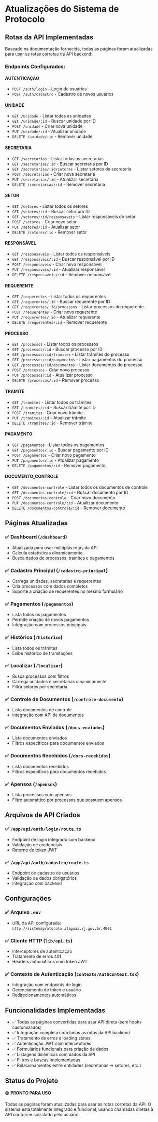 # Atualizações do Sistema de Protocolo

## Rotas da API Implementadas

Baseado na documentação fornecida, todas as páginas foram atualizadas para usar as rotas corretas da API backend:

### Endpoints Configurados:

#### AUTENTICAÇÃO
- `POST /auth/login` - Login de usuários
- `POST /auth/cadastro` - Cadastro de novos usuários

#### UNIDADE
- `GET /unidade` - Listar todas as unidades
- `GET /unidade/:id` - Buscar unidade por ID
- `POST /unidade` - Criar nova unidade
- `PUT /unidade/:id` - Atualizar unidade
- `DELETE /unidade/:id` - Remover unidade

#### SECRETARIA
- `GET /secretarias` - Listar todas as secretarias
- `GET /secretarias/:id` - Buscar secretaria por ID
- `GET /secretarias/:id/setores` - Listar setores da secretaria
- `POST /secretarias` - Criar nova secretaria
- `PUT /secretarias/:id` - Atualizar secretaria
- `DELETE /secretarias/:id` - Remover secretaria

#### SETOR
- `GET /setores` - Listar todos os setores
- `GET /setores/:id` - Buscar setor por ID
- `GET /setores/:id/responsaveis` - Listar responsáveis do setor
- `POST /setores` - Criar novo setor
- `PUT /setores/:id` - Atualizar setor
- `DELETE /setores/:id` - Remover setor

#### RESPONSÁVEL
- `GET /responsaveis` - Listar todos os responsáveis
- `GET /responsaveis/:id` - Buscar responsável por ID
- `POST /responsaveis` - Criar novo responsável
- `PUT /responsaveis/:id` - Atualizar responsável
- `DELETE /responsaveis/:id` - Remover responsável

#### REQUERENTE
- `GET /requerentes` - Listar todos os requerentes
- `GET /requerentes/:id` - Buscar requerente por ID
- `GET /requerentes/:id/processos` - Listar processos do requerente
- `POST /requerentes` - Criar novo requerente
- `PUT /requerentes/:id` - Atualizar requerente
- `DELETE /requerentes/:id` - Remover requerente

#### PROCESSO
- `GET /processos` - Listar todos os processos
- `GET /processos/:id` - Buscar processo por ID
- `GET /processos/:id/tramites` - Listar trâmites do processo
- `GET /processos/:id/pagamentos` - Listar pagamentos do processo
- `GET /processos/:id/documentos` - Listar documentos do processo
- `POST /processos` - Criar novo processo
- `PUT /processos/:id` - Atualizar processo
- `DELETE /processos/:id` - Remover processo

#### TRAMITE
- `GET /tramites` - Listar todos os trâmites
- `GET /tramites/:id` - Buscar trâmite por ID
- `POST /tramites` - Criar novo trâmite
- `PUT /tramites/:id` - Atualizar trâmite
- `DELETE /tramites/:id` - Remover trâmite

#### PAGAMENTO
- `GET /pagamentos` - Listar todos os pagamentos
- `GET /pagamentos/:id` - Buscar pagamento por ID
- `POST /pagamentos` - Criar novo pagamento
- `PUT /pagamentos/:id` - Atualizar pagamento
- `DELETE /pagamentos/:id` - Remover pagamento

#### DOCUMENTO_CONTROLE
- `GET /documentos-controle` - Listar todos os documentos de controle
- `GET /documentos-controle/:id` - Buscar documento por ID
- `POST /documentos-controle` - Criar novo documento
- `PUT /documentos-controle/:id` - Atualizar documento
- `DELETE /documentos-controle/:id` - Remover documento

## Páginas Atualizadas

### ✅ Dashboard (`/dashboard`)
- Atualizada para usar múltiplas rotas da API
- Calcula estatísticas dinamicamente
- Busca dados de processos, tramites e pagamentos

### ✅ Cadastro Principal (`/cadastro-principal`)
- Carrega unidades, secretarias e requerentes
- Cria processos com dados completos
- Suporte a criação de requerentes no mesmo formulário

### ✅ Pagamentos (`/pagamentos`)
- Lista todos os pagamentos
- Permite criação de novos pagamentos
- Integração com processos principais

### ✅ Histórico (`/historico`)
- Lista todos os trâmites
- Exibe histórico de tramitações

### ✅ Localizar (`/localizar`)
- Busca processos com filtros
- Carrega unidades e secretarias dinamicamente
- Filtra setores por secretaria

### ✅ Controle de Documentos (`/controle-documento`)
- Lista documentos de controle
- Integração com API de documentos

### ✅ Documentos Enviados (`/docs-enviados`)
- Lista documentos enviados
- Filtros específicos para documentos enviados

### ✅ Documentos Recebidos (`/docs-recebidos`)
- Lista documentos recebidos
- Filtros específicos para documentos recebidos

### ✅ Apensos (`/apensos`)
- Lista processos com apensos
- Filtro automático por processos que possuem apensos

## Arquivos de API Criados

### ✅ `/app/api/auth/login/route.ts`
- Endpoint de login integrado com backend
- Validação de credenciais
- Retorno de token JWT

### ✅ `/app/api/auth/cadastro/route.ts`
- Endpoint de cadastro de usuários
- Validação de dados obrigatórios
- Integração com backend

## Configurações

### ✅ Arquivo `.env`
- URL da API configurada: `http://sistemaprotocolo.itaguai.rj.gov.br:4001`

### ✅ Cliente HTTP (`lib/api.ts`)
- Interceptores de autenticação
- Tratamento de erros 401
- Headers automáticos com token JWT

### ✅ Contexto de Autenticação (`contexts/AuthContext.tsx`)
- Integração com endpoints de login
- Gerenciamento de token e usuário
- Redirecionamentos automáticos

## Funcionalidades Implementadas

- ✅ Todas as páginas convertidas para usar API direta (sem hooks customizados)
- ✅ Integração completa com todas as rotas da API backend
- ✅ Tratamento de erros e loading states
- ✅ Autenticação JWT com interceptores
- ✅ Formulários funcionais para criação de dados
- ✅ Listagens dinâmicas com dados da API
- ✅ Filtros e buscas implementadas
- ✅ Relacionamentos entre entidades (secretarias -> setores, etc.)

## Status do Projeto

🟢 **PRONTO PARA USO**

Todas as páginas foram atualizadas para usar as rotas corretas da API. O sistema está totalmente integrado e funcional, usando chamadas diretas à API conforme solicitado pelo usuário.
